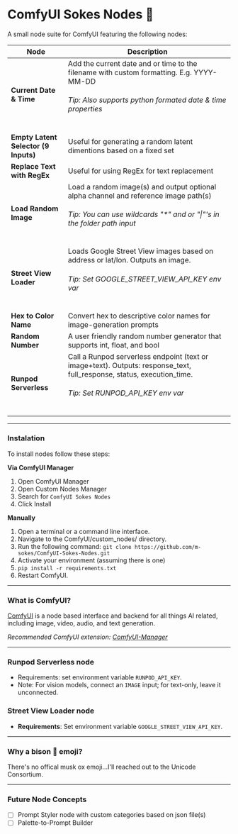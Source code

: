 ComfyUI Sokes Nodes 🦬
=======
A small node suite for ComfyUI featuring the following nodes:

| Node | Description |
| --- | --- |
| **Current Date & Time** | Add the current date and or time to the filename with custom formatting. E.g. YYYY-MM-DD<br /><h6>Tip: Also supports python formated date & time properties</h6> |
| **Empty Latent Selector (9 Inputs)** | Useful for generating a random latent dimentions based on a fixed set |
| **Replace Text with RegEx** | Useful for using RegEx for text replacement |
| **Load Random Image** | Load a random image(s) and output optional alpha channel and reference image path(s)<br /><h6>Tip: You can use wildcards "*" and or "\|"'s in the folder path input</h6> |
| **Street View Loader** | Loads Google Street View images based on address or lat/lon. Outputs an image.<br /><h6>Tip: Set GOOGLE_STREET_VIEW_API_KEY env var</h6> |
| **Hex to Color Name** | Convert hex to descriptive color names for image-generation prompts |
| **Random Number** | A user friendly random number generator that supports int, float, and bool |
| **Runpod Serverless** | Call a Runpod serverless endpoint (text or image+text). Outputs: response_text, full_response, status, execution_time.<br /><h6>Tip: Set RUNPOD_API_KEY env var</h6> |

---

### Instalation

To install nodes follow these steps:

**Via ComfyUI Manager**
1. Open ComfyUI Manager
2. Open Custom Nodes Manager
3. Search for ```ComfyUI Sokes Nodes```
4. Click Install


**Manually**
1. Open a terminal or a command line interface.
2. Navigate to the ComfyUI/custom_nodes/ directory.
3. Run the following command: ```git clone https://github.com/m-sokes/ComfyUI-Sokes-Nodes.git```
4. Activate your environment (assuming there is one)
5. ```pip install -r requirements.txt```
6. Restart ComfyUI.

---

### What is ComfyUI?

[ComfyUI](https://github.com/comfyanonymous/ComfyUI) is a node based interface and backend for all things AI related, including image, video, audio, and text generation.

*Recommended ComfyUI extension: [ComfyUI-Manager](https://github.com/ltdrdata/ComfyUI-Manager)*

---

### Runpod Serverless node

- Requirements: set environment variable `RUNPOD_API_KEY`.
- Note: For vision models, connect an `IMAGE` input; for text-only, leave it unconnected.

### Street View Loader node

- **Requirements**: Set environment variable `GOOGLE_STREET_VIEW_API_KEY`.

---

### Why a bison 🦬 emoji?

There's no offical musk ox emoji...I'll reached out to the Unicode Consortium.

---

### Future Node Concepts
- [ ] Prompt Styler node with custom categories based on json file(s)
- [ ] Palette-to-Prompt Builder
